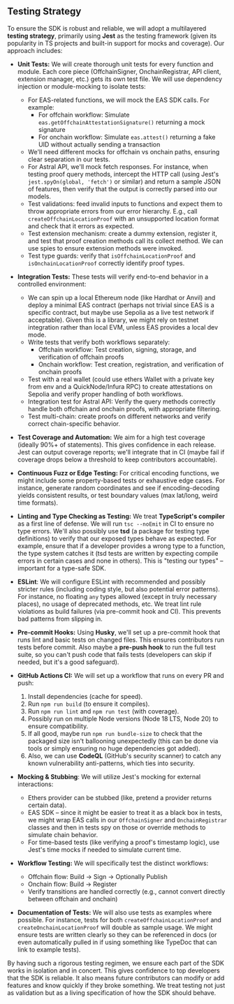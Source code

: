 ## Testing Strategy  
To ensure the SDK is robust and reliable, we will adopt a multilayered **testing strategy**, primarily using **Jest** as the testing framework (given its popularity in TS projects and built-in support for mocks and coverage). Our approach includes:

- **Unit Tests:** We will create thorough unit tests for every function and module. Each core piece (OffchainSigner, OnchainRegistrar, API client, extension manager, etc.) gets its own test file. We will use dependency injection or module-mocking to isolate tests:
  - For EAS-related functions, we will mock the EAS SDK calls. For example:
    - For offchain workflow: Simulate `eas.getOffchainAttestationSignature()` returning a mock signature
    - For onchain workflow: Simulate `eas.attest()` returning a fake UID without actually sending a transaction
  - We'll need different mocks for offchain vs onchain paths, ensuring clear separation in our tests.
  - For Astral API, we'll mock fetch responses. For instance, when testing proof query methods, intercept the HTTP call (using Jest's `jest.spyOn(global, 'fetch')` or similar) and return a sample JSON of features, then verify that the output is correctly parsed into our models.
  - Test validations: feed invalid inputs to functions and expect them to throw appropriate errors from our error hierarchy. E.g., call `createOffchainLocationProof` with an unsupported location format and check that it errors as expected.
  - Test extension mechanism: create a dummy extension, register it, and test that proof creation methods call its collect method. We can use spies to ensure extension methods were invoked.
  - Test type guards: verify that `isOffchainLocationProof` and `isOnchainLocationProof` correctly identify proof types.

- **Integration Tests:** These tests will verify end-to-end behavior in a controlled environment:
  - We can spin up a local Ethereum node (like Hardhat or Anvil) and deploy a minimal EAS contract (perhaps not trivial since EAS is a specific contract, but maybe use Sepolia as a live test network if acceptable). Given this is a library, we might rely on testnet integration rather than local EVM, unless EAS provides a local dev mode.
  - Write tests that verify both workflows separately:
    - Offchain workflow: Test creation, signing, storage, and verification of offchain proofs
    - Onchain workflow: Test creation, registration, and verification of onchain proofs
  - Test with a real wallet (could use ethers Wallet with a private key from env and a QuickNode/Infura RPC) to create attestations on Sepolia and verify proper handling of both workflows.
  - Integration test for Astral API: Verify the query methods correctly handle both offchain and onchain proofs, with appropriate filtering.
  - Test multi-chain: create proofs on different networks and verify correct chain-specific behavior.

- **Test Coverage and Automation:** We aim for a high test coverage (ideally 90%+ of statements). This gives confidence in each release. Jest can output coverage reports; we'll integrate that in CI (maybe fail if coverage drops below a threshold to keep contributors accountable).

- **Continuous Fuzz or Edge Testing:** For critical encoding functions, we might include some property-based tests or exhaustive edge cases. For instance, generate random coordinates and see if encoding-decoding yields consistent results, or test boundary values (max lat/long, weird time formats).

- **Linting and Type Checking as Testing:** We treat **TypeScript's compiler** as a first line of defense. We will run `tsc --noEmit` in CI to ensure no type errors. We'll also possibly use **tsd** (a package for testing type definitions) to verify that our exposed types behave as expected. For example, ensure that if a developer provides a wrong type to a function, the type system catches it (tsd tests are written by expecting compile errors in certain cases and none in others). This is "testing our types" – important for a type-safe SDK.

- **ESLint**: We will configure ESLint with recommended and possibly stricter rules (including coding style, but also potential error patterns). For instance, no floating `any` types allowed (except in truly necessary places), no usage of deprecated methods, etc. We treat lint rule violations as build failures (via pre-commit hook and CI). This prevents bad patterns from slipping in.

- **Pre-commit Hooks:** Using **Husky**, we'll set up a pre-commit hook that runs lint and basic tests on changed files. This ensures contributors run tests before commit. Also maybe a **pre-push hook** to run the full test suite, so you can't push code that fails tests (developers can skip if needed, but it's a good safeguard).

- **GitHub Actions CI:** We will set up a workflow that runs on every PR and push:
  1. Install dependencies (cache for speed).
  2. Run `npm run build` (to ensure it compiles).
  3. Run `npm run lint` and `npm run test` (with coverage).
  4. Possibly run on multiple Node versions (Node 18 LTS, Node 20) to ensure compatibility. 
  5. If all good, maybe run `npm run bundle-size` to check that the packaged size isn't ballooning unexpectedly (this can be done via tools or simply ensuring no huge dependencies got added).
  6. Also, we can use **CodeQL** (GitHub's security scanner) to catch any known vulnerability anti-patterns, which ties into security.

- **Mocking & Stubbing**: We will utilize Jest's mocking for external interactions:
  - Ethers provider can be stubbed (like, pretend a provider returns certain data).
  - EAS SDK – since it might be easier to treat it as a black box in tests, we might wrap EAS calls in our `OffchainSigner` and `OnchainRegistrar` classes and then in tests spy on those or override methods to simulate chain behavior.
  - For time-based tests (like verifying a proof's timestamp logic), use Jest's time mocks if needed to simulate current time.

- **Workflow Testing:** We will specifically test the distinct workflows:
  - Offchain flow: Build → Sign → Optionally Publish
  - Onchain flow: Build → Register
  - Verify transitions are handled correctly (e.g., cannot convert directly between offchain and onchain)

- **Documentation of Tests:** We will also use tests as examples where possible. For instance, tests for both `createOffchainLocationProof` and `createOnchainLocationProof` will double as sample usage. We might ensure tests are written clearly so they can be referenced in docs (or even automatically pulled in if using something like TypeDoc that can link to example tests).

By having such a rigorous testing regimen, we ensure each part of the SDK works in isolation and in concert. This gives confidence to top developers that the SDK is reliable. It also means future contributors can modify or add features and know quickly if they broke something. We treat testing not just as validation but as a living specification of how the SDK should behave.